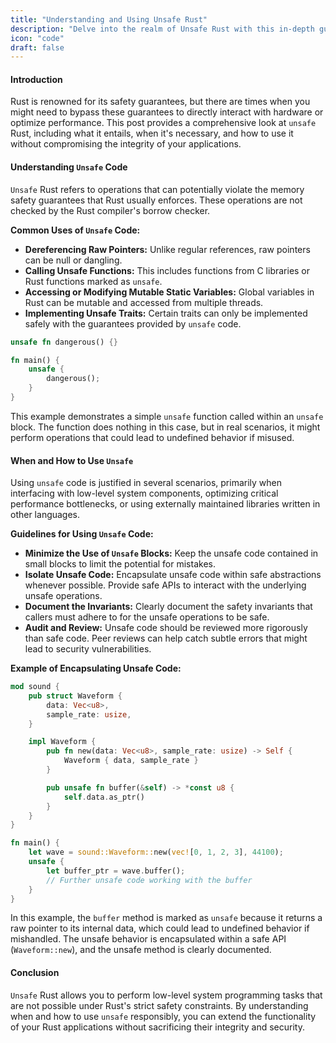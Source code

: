 ```yaml
---
title: "Understanding and Using Unsafe Rust"
description: "Delve into the realm of Unsafe Rust with this in-depth guide, exploring the principles of `unsafe` code, its usage, and best practices. Learn technical details and practical strategies for when and how to responsibly incorporate `unsafe` Rust into your projects to manipulate low-level system details safely and efficiently."
icon: "code"
draft: false
---
```

#### Introduction

Rust is renowned for its safety guarantees, but there are times when you might need to bypass these guarantees to directly interact with hardware or optimize performance. This post provides a comprehensive look at `unsafe` Rust, including what it entails, when it's necessary, and how to use it without compromising the integrity of your applications.

#### Understanding `Unsafe` Code

`Unsafe` Rust refers to operations that can potentially violate the memory safety guarantees that Rust usually enforces. These operations are not checked by the Rust compiler's borrow checker.

**Common Uses of `Unsafe` Code:**
- **Dereferencing Raw Pointers:** Unlike regular references, raw pointers can be null or dangling.
- **Calling Unsafe Functions:** This includes functions from C libraries or Rust functions marked as `unsafe`.
- **Accessing or Modifying Mutable Static Variables:** Global variables in Rust can be mutable and accessed from multiple threads.
- **Implementing Unsafe Traits:** Certain traits can only be implemented safely with the guarantees provided by `unsafe` code.

```rust
unsafe fn dangerous() {}

fn main() {
    unsafe {
        dangerous();
    }
}
```
This example demonstrates a simple `unsafe` function called within an `unsafe` block. The function does nothing in this case, but in real scenarios, it might perform operations that could lead to undefined behavior if misused.

#### When and How to Use `Unsafe`

Using `unsafe` code is justified in several scenarios, primarily when interfacing with low-level system components, optimizing critical performance bottlenecks, or using externally maintained libraries written in other languages.

**Guidelines for Using `Unsafe` Code:**
- **Minimize the Use of `Unsafe` Blocks:** Keep the unsafe code contained in small blocks to limit the potential for mistakes.
- **Isolate Unsafe Code:** Encapsulate unsafe code within safe abstractions whenever possible. Provide safe APIs to interact with the underlying unsafe operations.
- **Document the Invariants:** Clearly document the safety invariants that callers must adhere to for the unsafe operations to be safe.
- **Audit and Review:** Unsafe code should be reviewed more rigorously than safe code. Peer reviews can help catch subtle errors that might lead to security vulnerabilities.

**Example of Encapsulating Unsafe Code:**
```rust
mod sound {
    pub struct Waveform {
        data: Vec<u8>,
        sample_rate: usize,
    }

    impl Waveform {
        pub fn new(data: Vec<u8>, sample_rate: usize) -> Self {
            Waveform { data, sample_rate }
        }

        pub unsafe fn buffer(&self) -> *const u8 {
            self.data.as_ptr()
        }
    }
}

fn main() {
    let wave = sound::Waveform::new(vec![0, 1, 2, 3], 44100);
    unsafe {
        let buffer_ptr = wave.buffer();
        // Further unsafe code working with the buffer
    }
}
```
In this example, the `buffer` method is marked as `unsafe` because it returns a raw pointer to its internal data, which could lead to undefined behavior if mishandled. The unsafe behavior is encapsulated within a safe API (`Waveform::new`), and the unsafe method is clearly documented.

#### Conclusion

`Unsafe` Rust allows you to perform low-level system programming tasks that are not possible under Rust's strict safety constraints. By understanding when and how to use `unsafe` responsibly, you can extend the functionality of your Rust applications without sacrificing their integrity and security.